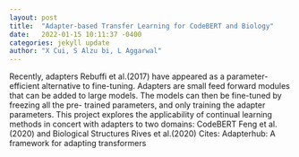 ```yaml
---
layout: post
title:  "Adapter-based Transfer Learning for CodeBERT and Biology"
date:   2022-01-15 10:11:37 -0400
categories: jekyll update
author: "X Cui, S Alzu bi, L Aggarwal"
---
```

Recently, adapters Rebuffi et al.(2017) have appeared as a parameter-efficient alternative to fine-tuning. Adapters are small feed forward modules that can be added to large models. The models can then be fine-tuned by freezing all the pre- trained parameters, and only training the adapter parameters. This project explores the applicability of continual learning methods in concert with adapters to two domains: CodeBERT Feng et al.(2020) and Biological Structures Rives et al.(2020) Cites: Adapterhub: A framework for adapting transformers